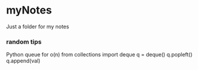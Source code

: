 # myNotes
Just a folder for my notes

### random tips   
Python queue for o(n)
from collections import deque
q = deque()
q.popleft()
q.append(val)
